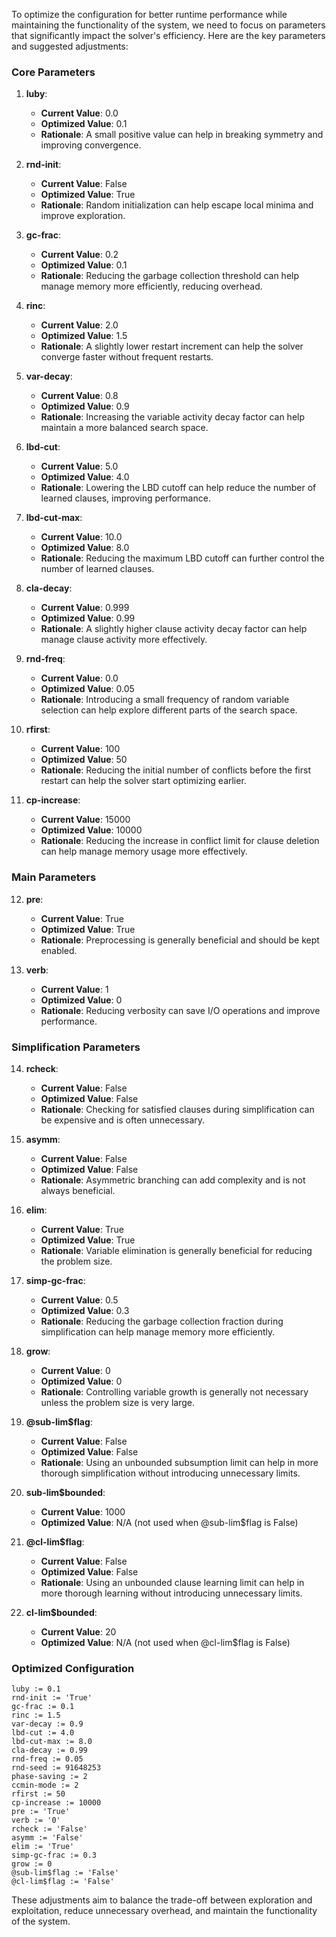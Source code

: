 To optimize the configuration for better runtime performance while maintaining the functionality of the system, we need to focus on parameters that significantly impact the solver's efficiency. Here are the key parameters and suggested adjustments:

### Core Parameters

1. **luby**:
   - **Current Value**: 0.0
   - **Optimized Value**: 0.1
   - **Rationale**: A small positive value can help in breaking symmetry and improving convergence.

2. **rnd-init**:
   - **Current Value**: False
   - **Optimized Value**: True
   - **Rationale**: Random initialization can help escape local minima and improve exploration.

3. **gc-frac**:
   - **Current Value**: 0.2
   - **Optimized Value**: 0.1
   - **Rationale**: Reducing the garbage collection threshold can help manage memory more efficiently, reducing overhead.

4. **rinc**:
   - **Current Value**: 2.0
   - **Optimized Value**: 1.5
   - **Rationale**: A slightly lower restart increment can help the solver converge faster without frequent restarts.

5. **var-decay**:
   - **Current Value**: 0.8
   - **Optimized Value**: 0.9
   - **Rationale**: Increasing the variable activity decay factor can help maintain a more balanced search space.

6. **lbd-cut**:
   - **Current Value**: 5.0
   - **Optimized Value**: 4.0
   - **Rationale**: Lowering the LBD cutoff can help reduce the number of learned clauses, improving performance.

7. **lbd-cut-max**:
   - **Current Value**: 10.0
   - **Optimized Value**: 8.0
   - **Rationale**: Reducing the maximum LBD cutoff can further control the number of learned clauses.

8. **cla-decay**:
   - **Current Value**: 0.999
   - **Optimized Value**: 0.99
   - **Rationale**: A slightly higher clause activity decay factor can help manage clause activity more effectively.

9. **rnd-freq**:
   - **Current Value**: 0.0
   - **Optimized Value**: 0.05
   - **Rationale**: Introducing a small frequency of random variable selection can help explore different parts of the search space.

10. **rfirst**:
    - **Current Value**: 100
    - **Optimized Value**: 50
    - **Rationale**: Reducing the initial number of conflicts before the first restart can help the solver start optimizing earlier.

11. **cp-increase**:
    - **Current Value**: 15000
    - **Optimized Value**: 10000
    - **Rationale**: Reducing the increase in conflict limit for clause deletion can help manage memory usage more effectively.

### Main Parameters

12. **pre**:
    - **Current Value**: True
    - **Optimized Value**: True
    - **Rationale**: Preprocessing is generally beneficial and should be kept enabled.

13. **verb**:
    - **Current Value**: 1
    - **Optimized Value**: 0
    - **Rationale**: Reducing verbosity can save I/O operations and improve performance.

### Simplification Parameters

14. **rcheck**:
    - **Current Value**: False
    - **Optimized Value**: False
    - **Rationale**: Checking for satisfied clauses during simplification can be expensive and is often unnecessary.

15. **asymm**:
    - **Current Value**: False
    - **Optimized Value**: False
    - **Rationale**: Asymmetric branching can add complexity and is not always beneficial.

16. **elim**:
    - **Current Value**: True
    - **Optimized Value**: True
    - **Rationale**: Variable elimination is generally beneficial for reducing the problem size.

17. **simp-gc-frac**:
    - **Current Value**: 0.5
    - **Optimized Value**: 0.3
    - **Rationale**: Reducing the garbage collection fraction during simplification can help manage memory more efficiently.

18. **grow**:
    - **Current Value**: 0
    - **Optimized Value**: 0
    - **Rationale**: Controlling variable growth is generally not necessary unless the problem size is very large.

19. **@sub-lim$flag**:
    - **Current Value**: False
    - **Optimized Value**: False
    - **Rationale**: Using an unbounded subsumption limit can help in more thorough simplification without introducing unnecessary limits.

20. **sub-lim$bounded**:
    - **Current Value**: 1000
    - **Optimized Value**: N/A (not used when @sub-lim$flag is False)

21. **@cl-lim$flag**:
    - **Current Value**: False
    - **Optimized Value**: False
    - **Rationale**: Using an unbounded clause learning limit can help in more thorough learning without introducing unnecessary limits.

22. **cl-lim$bounded**:
    - **Current Value**: 20
    - **Optimized Value**: N/A (not used when @cl-lim$flag is False)

### Optimized Configuration

```plaintext
luby := 0.1
rnd-init := 'True'
gc-frac := 0.1
rinc := 1.5
var-decay := 0.9
lbd-cut := 4.0
lbd-cut-max := 8.0
cla-decay := 0.99
rnd-freq := 0.05
rnd-seed := 91648253
phase-saving := 2
ccmin-mode := 2
rfirst := 50
cp-increase := 10000
pre := 'True'
verb := '0'
rcheck := 'False'
asymm := 'False'
elim := 'True'
simp-gc-frac := 0.3
grow := 0
@sub-lim$flag := 'False'
@cl-lim$flag := 'False'
```

These adjustments aim to balance the trade-off between exploration and exploitation, reduce unnecessary overhead, and maintain the functionality of the system.